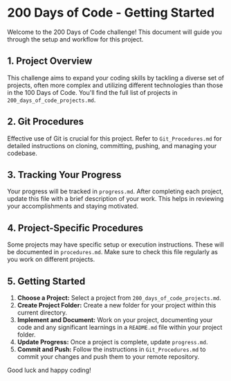 # 200 Days of Code - Getting Started

Welcome to the 200 Days of Code challenge! This document will guide you through the setup and workflow for this project.

## 1. Project Overview

This challenge aims to expand your coding skills by tackling a diverse set of projects, often more complex and utilizing different technologies than those in the 100 Days of Code. You'll find the full list of projects in `200_days_of_code_projects.md`.

## 2. Git Procedures

Effective use of Git is crucial for this project. Refer to `Git_Procedures.md` for detailed instructions on cloning, committing, pushing, and managing your codebase.

## 3. Tracking Your Progress

Your progress will be tracked in `progress.md`. After completing each project, update this file with a brief description of your work. This helps in reviewing your accomplishments and staying motivated.

## 4. Project-Specific Procedures

Some projects may have specific setup or execution instructions. These will be documented in `procedures.md`. Make sure to check this file regularly as you work on different projects.

## 5. Getting Started

1.  **Choose a Project:** Select a project from `200_days_of_code_projects.md`.
2.  **Create Project Folder:** Create a new folder for your project within this current directory.
3.  **Implement and Document:** Work on your project, documenting your code and any significant learnings in a `README.md` file within your project folder.
4.  **Update Progress:** Once a project is complete, update `progress.md`.
5.  **Commit and Push:** Follow the instructions in `Git_Procedures.md` to commit your changes and push them to your remote repository.

Good luck and happy coding!